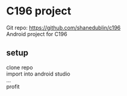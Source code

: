 # C196 project
Git repo: https://github.com/shanedublin/c196  
Android project for C196  

## setup
clone repo  
import into android studio  
...  
profit  

